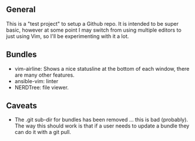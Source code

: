 ## General
This is a "test project" to setup a Github repo. It is intended to be super basic, however at some point I may switch from using multiple editors to just using Vim, so I'll be experimenting with it a lot.

## Bundles
- vim-airline: Shows a nice statusline at the bottom of each window, there are many other features.
- ansible-vim: linter
- NERDTree: file viewer.

## Caveats
- The .git sub-dir for bundles has been removed ... this is bad (probably). The way this should work is that if a user needs to update a bundle they can do it with a git pull.
